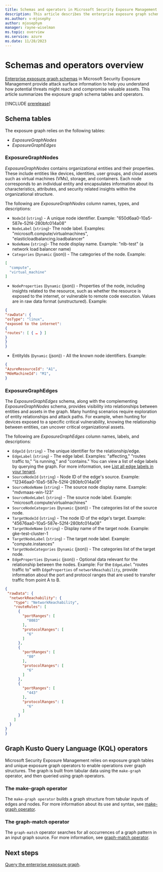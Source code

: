 ```yaml
---
title: Schemas and operators in Microsoft Security Exposure Management
description: This article describes the enterprise exposure graph schemas and operators in Microsoft Exposure Management.
ms.author: v-mjosephy
author: mjosephym
manager: rayne-wiselman
ms.topic: overview
ms.service: azure
ms.date: 11/28/2023
---
```


# Schemas and operators overview

[Enterprise exposure graph schemas](cross-workload-attack-surfaces.md#enterprise-exposure-graph-schemas) in Microsoft Security Exposure Management provide attack surface information to help you understand how potential threats might reach and compromise valuable assets. This article summarizes the exposure graph schema tables and operators.

[!INCLUDE [prerelease](../includes//prerelease.md)]

## Schema tables

The exposure graph relies on the following tables:

- *ExposureGraphNodes*
- *ExposureGraphEdges*

### ExposureGraphNodes

*ExposureGraphNodes* contains organizational entities and their properties. These include entities like devices, identities, user groups, and cloud assets such as virtual machines (VMs), storage, and containers. Each node corresponds to an individual entity and encapsulates information about its characteristics, attributes, and security related insights within the organizational structure.

The following are *ExposureGraphNodes* column names, types, and descriptions:

- `NodeId` (`string`) - A unique node identifier. Example: "650d6aa0-10a5-587e-52f4-280bfc014a08"
- `NodeLabel` (`string`)- The node label. Examples: "microsoft.compute/virtualmachines", "elasticloadbalancing.loadbalancer"
- `NodeName` (`string`)- The node display name. Example: "nlb-test" (a network load balancer name)
- `Categories` (`Dynamic` (json)) - The categories of the node.
Example:

```json
[
  "compute",
  "virtual_machine"
] 
```

- `NodeProperties` (`Dynamic` (json)) - Properties of the node, including insights related to the resource, such as whether the resource is exposed to the internet, or vulnerable to remote code execution. Values are in raw data format (unstructured). Example:

```json
{   
"rawData": {
"osType": "linux",   
"exposed to the internet": 
{     
"routes": [ { … } ]   
}
} 
}
```

- EntityIds (`Dynamic` (json)) - All the known node identifiers. Example:

```json
{ 
"AzureResourceId": "A1",  
"MdeMachineId": "M1", 
}
```

### ExposureGraphEdges

The *ExposureGraphEdges* schema, along with the complementing *ExposureGraphNodes* schema, provides visibility into relationships between entities and assets in the graph.
Many hunting scenarios require exploration of entity relationships and attack paths. For example, when hunting for devices exposed to a specific critical vulnerability, knowing the relationship between entities, can uncover critical organizational assets.

The following are *ExposureGraphEdges* column names, labels, and descriptions:

- `EdgeId` (`string`) - The unique identifier for the relationship/edge.
- `EdgeLabel` (`string`) - The edge label. Examples: "affecting," "routes traffic to," "is running," and "contains." You can view a list of edge labels by querying the graph. For more information, see [List all edge labels in your tenant](query-enterprise-exposure-graph.md#list-all-edge-labels-in-your-tenant).
- `SourceNodeId` (`string`) - Node ID of the edge's source. Example: "12346aa0-10a5-587e-52f4-280bfc014a08"
- `SourceNodeName` (`string`) - The source node display name. Example: "mdvmaas-win-123"
- `SourceNodeLabel` (`string`) - The source node label. Example: "microsoft.compute/virtualmachines"
- `SourceNodeCategories` (`Dynamic` (json)) - The categories list of the source node.
- `TargetNodeId` (`string`) - The node ID of the edge's target. Example: "45676aa0-10a5-587e-52f4-280bfc014a08"
- `TargetNodeName` (`string`) - Display name of the target node. Example: gke-test-cluster-1
- `TargetNodeLabel` (`string`) - The target node label. Example: "compute.instances"
- `TargetNodeCategories` (`Dynamic` (json)) - The categories list of the target node.
- `EdgeProperties` (`Dynamic` (json)) - Optional data relevant for the relationship between the nodes. Example: For the `EdgeLabel` "routes traffic to" with `EdgeProperties` of `networkReachability`, provide information about the port and protocol ranges that are used to transfer traffic from point A to B.

```json
{   
 "rawData": {
  "networkReachability": {
    "type": "NetworkReachability",
    "routeRules": [
      {
        "portRanges": [
          "8083"
        ],
        "protocolRanges": [
          "6"
        ]
      },
      {
        "portRanges": [
          "80"
        ],
        "protocolRanges": [
          "6"
        ]
      },
      {
        "portRanges": [
          "443"
        ],
        "protocolRanges": [
          "6"
        ]
      }
    ]
  }
}
}
```

## Graph Kusto Query Language (KQL) operators

Microsoft Security Exposure Management relies on exposure graph tables and unique exposure graph operators to enable operations over graph structures. The graph is built from tabular data using the `make-graph` operator, and then queried using graph operators.

### The make-graph operator

The `make-graph operator` builds a graph structure from tabular inputs of edges and nodes. For more information about its use and syntax, see [make-graph operator](/azure/data-explorer/kusto/query/make-graph-operator).

### The graph-match operator

The `graph-match` operator searches for all occurrences of a graph pattern in an input graph source. For more information, see [graph-match operator](/azure/data-explorer/kusto/query/graph-match-operator).

## Next steps

[Query the enterprise exposure graph](query-enterprise-exposure-graph.md).
